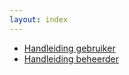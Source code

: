 ```yaml
---
layout: index
---
```

- [Handleiding gebruiker](member/user-manual.md)
- [Handleiding beheerder](admin/admin-manual.md)